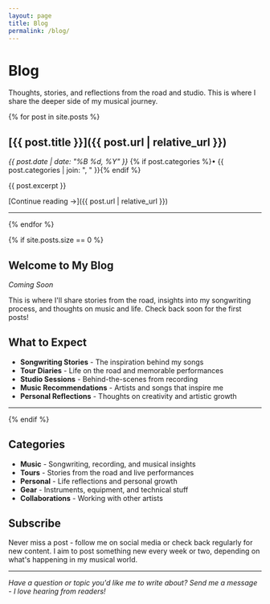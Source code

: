 ```yaml
---
layout: page
title: Blog
permalink: /blog/
---
```


# Blog

Thoughts, stories, and reflections from the road and studio. This is where I share the deeper side of my musical journey.

{% for post in site.posts %}
## [{{ post.title }}]({{ post.url | relative_url }})
*{{ post.date | date: "%B %d, %Y" }}* {% if post.categories %}• {{ post.categories | join: ", " }}{% endif %}

{{ post.excerpt }}

[Continue reading →]({{ post.url | relative_url }})

---
{% endfor %}

{% if site.posts.size == 0 %}
## Welcome to My Blog
*Coming Soon*

This is where I'll share stories from the road, insights into my songwriting process, and thoughts on music and life. Check back soon for the first posts!

## What to Expect

- **Songwriting Stories** - The inspiration behind my songs
- **Tour Diaries** - Life on the road and memorable performances  
- **Studio Sessions** - Behind-the-scenes from recording
- **Music Recommendations** - Artists and songs that inspire me
- **Personal Reflections** - Thoughts on creativity and artistic growth

---
{% endif %}

## Categories

- **Music** - Songwriting, recording, and musical insights
- **Tours** - Stories from the road and live performances
- **Personal** - Life reflections and personal growth
- **Gear** - Instruments, equipment, and technical stuff
- **Collaborations** - Working with other artists

## Subscribe

Never miss a post - follow me on social media or check back regularly for new content. I aim to post something new every week or two, depending on what's happening in my musical world.

---

*Have a question or topic you'd like me to write about? Send me a message - I love hearing from readers!*

